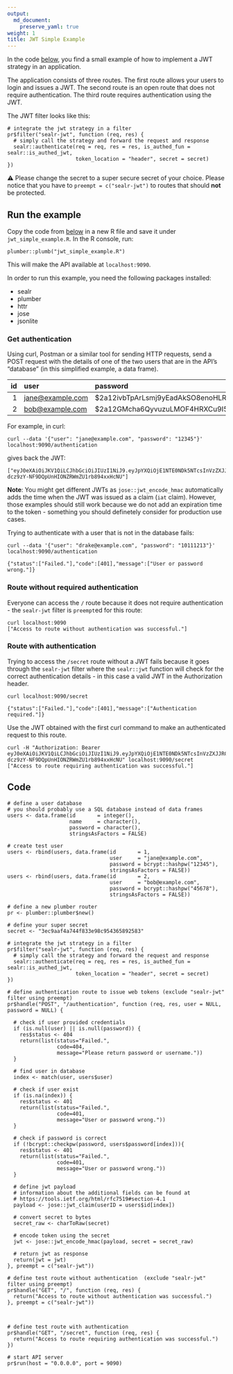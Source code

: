 ```yaml
---
output: 
  md_document:
    preserve_yaml: true
weight: 1
title: JWT Simple Example 
---
```


In the code [below](#code), you find a small example of how to implement
a JWT strategy in an application.

The application consists of three routes. The first route allows your
users to login and issues a JWT. The second route is an open route that
does not require authentication. The third route requires authentication
using the JWT.

The JWT filter looks like this:

    # integrate the jwt strategy in a filter
    pr$filter("sealr-jwt", function (req, res) {
      # simply call the strategy and forward the request and response
      sealr::authenticate(req = req, res = res, is_authed_fun = sealr::is_authed_jwt,
                          token_location = "header", secret = secret)
    })

:warning: Please change the secret to a super secure secret of your
choice. Please notice that you have to `preempt = c("sealr-jwt")` to
routes that should **not** be protected.

Run the example
---------------

Copy the code from [below](#code) in a new R file and save it under
`jwt_simple_example.R`. In the R console, run:

    plumber::plumb("jwt_simple_example.R")

This will make the API available at `localhost:9090`.

In order to run this example, you need the following packages installed:

-   sealr
-   plumber
-   httr
-   jose
-   jsonlite

### Get authentication

Using curl, Postman or a similar tool for sending HTTP requests, send a
POST request with the details of one of the two users that are in the
API’s “database” (in this simplified example, a data frame).

<table>
<colgroup>
<col style="width: 3%" />
<col style="width: 20%" />
<col style="width: 75%" />
</colgroup>
<thead>
<tr class="header">
<th style="text-align: right;">id</th>
<th style="text-align: left;">user</th>
<th style="text-align: left;">password</th>
</tr>
</thead>
<tbody>
<tr class="odd">
<td style="text-align: right;">1</td>
<td style="text-align: left;"><a href="mailto:jane@example.com" class="email">jane@example.com</a></td>
<td style="text-align: left;">$2a<span class="math inline">12</span>ivbTpArLsmj9yEadAkSO8enoHLRNyEvnGcogV/SLFXmvaqBYqe2Xu</td>
</tr>
<tr class="even">
<td style="text-align: right;">2</td>
<td style="text-align: left;"><a href="mailto:bob@example.com" class="email">bob@example.com</a></td>
<td style="text-align: left;">$2a<span class="math inline">12</span>GMcha6QyvuzuLMOF4HRXCu9I5OcZRiloLEDy8U7NafXW46F2I1lfy</td>
</tr>
</tbody>
</table>

For example, in curl:

    curl --data '{"user": "jane@example.com", "password": "12345"}' localhost:9090/authentication

gives back the JWT:

    ["eyJ0eXAiOiJKV1QiLCJhbGciOiJIUzI1NiJ9.eyJpYXQiOjE1NTE0NDk5NTcsInVzZXJJRCI6MX0.0563N-dcz9zY-NF9DQpUnHIONZRWmZU1rb894xxHcNU"]

**Note**: You might get different JWTs as `jose::jwt_encode_hmac`
automatically adds the time when the JWT was issued as a claim (`iat`
claim). However, those examples should still work because we do not add
an expiration time to the token - something you should definetely
consider for production use cases.

Trying to authenticate with a user that is not in the database fails:

    curl --data '{"user": "drake@example.com", "password": "10111213"}' localhost:9090/authentication

    {"status":["Failed."],"code":[401],"message":["User or password wrong."]}

### Route without required authentication

Everyone can access the `/` route because it does not require
authentication - the `sealr-jwt` filter is `preempt`ed for this route:

    curl localhost:9090
    ["Access to route without authentication was successful."]

### Route with authentication

Trying to access the `/secret` route without a JWT fails because it goes
through the `sealr-jwt` filter where the `sealr::jwt` function will
check for the correct authentication details - in this case a valid JWT
in the Authorization header.

    curl localhost:9090/secret

    {"status":["Failed."],"code":[401],"message":["Authentication required."]}

Use the JWT obtained with the first curl command to make an
authenticated request to this route.

    curl -H "Authorization: Bearer eyJ0eXAiOiJKV1QiLCJhbGciOiJIUzI1NiJ9.eyJpYXQiOjE1NTE0NDk5NTcsInVzZXJJRCI6MX0.0563N-dcz9zY-NF9DQpUnHIONZRWmZU1rb894xxHcNU" localhost:9090/secret
    ["Access to route requiring authentication was successful."]

Code
----

    # define a user database
    # you should probably use a SQL database instead of data frames
    users <- data.frame(id       = integer(),
                        name     = character(),
                        password = character(),
                        stringsAsFactors = FALSE)

    # create test user
    users <- rbind(users, data.frame(id       = 1,
                                     user     = "jane@example.com",
                                     password = bcrypt::hashpw("12345"),
                                     stringsAsFactors = FALSE))
    users <- rbind(users, data.frame(id       = 2,
                                     user     = "bob@example.com",
                                     password = bcrypt::hashpw("45678"),
                                     stringsAsFactors = FALSE))

    # define a new plumber router
    pr <- plumber::plumber$new()

    # define your super secret
    secret <- "3ec9aaf4a744f833e98c954365892583"

    # integrate the jwt strategy in a filter
    pr$filter("sealr-jwt", function (req, res) {
      # simply call the strategy and forward the request and response
      sealr::authenticate(req = req, res = res, is_authed_fun = sealr::is_authed_jwt,
                          token_location = "header", secret = secret)
    })

    # define authentication route to issue web tokens (exclude "sealr-jwt" filter using preempt)
    pr$handle("POST", "/authentication", function (req, res, user = NULL, password = NULL) {

      # check if user provided credentials
      if (is.null(user) || is.null(password)) {
        res$status <- 404
        return(list(status="Failed.",
                    code=404,
                    message="Please return password or username."))
      }

      # find user in database
      index <- match(user, users$user)

      # check if user exist
      if (is.na(index)) {
        res$status <- 401
        return(list(status="Failed.",
                    code=401,
                    message="User or password wrong."))
      }

      # check if password is correct
      if (!bcrypt::checkpw(password, users$password[index])){
        res$status <- 401
        return(list(status="Failed.",
                    code=401,
                    message="User or password wrong."))
      }

      # define jwt payload
      # information about the additional fields can be found at
      # https://tools.ietf.org/html/rfc7519#section-4.1
      payload <- jose::jwt_claim(userID = users$id[index])

      # convert secret to bytes
      secret_raw <- charToRaw(secret)

      # encode token using the secret
      jwt <- jose::jwt_encode_hmac(payload, secret = secret_raw)

      # return jwt as response
      return(jwt = jwt)
    }, preempt = c("sealr-jwt"))

    # define test route without authentication  (exclude "sealr-jwt" filter using preempt)
    pr$handle("GET", "/", function (req, res) {
      return("Access to route without authentication was successful.")
    }, preempt = c("sealr-jwt"))



    # define test route with authentication
    pr$handle("GET", "/secret", function (req, res) {
      return("Access to route requiring authentication was successful.")
    })

    # start API server
    pr$run(host = "0.0.0.0", port = 9090)
